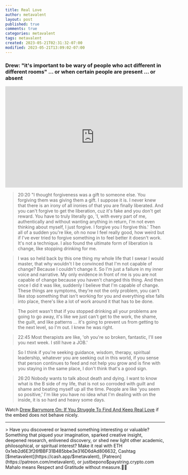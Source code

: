 ```yaml
---
title: Real Love
author: metavalent
layout: post
published: true
comments: true
categories: metavalent
tags: metavalent
created: 2023-05-21T02:31:32-07:00
modified: 2023-05-21T13:09:02-07:00
---
```


### Drew: "it's important to be wary of people who act different in different rooms" ... or when certain people are present ... or absent

<iframe id="ytplayer" type="text/html" width="560" height="320"
  src="https://www.youtube.com/embed/qqoPCBnpfSI?autoplay=1"
  frameborder="0"></iframe>

> 20:20 "I thought forgiveness was a gift to someone else. You forgiving them was giving them a gift. I suppose it is. I never knew that there is an irony of all ironies of that you are finally liberated. And you can't forgive to get the liberation, cuz it's fake and you don't get reward. You have to truly literally go, 'I, with every part of me, authentically and without wanting anything in return, I'm not even thinking about myself, I just forgive. I forgive you I forgive this.' Then all of a sudden you're like, oh no now I feel really good, how weird but if I've ever tried to forgive something in to feel better it doesn't work. It's not a technique. I also found the ultimate form of liberation is change, like stopping drinking for me.

> I was so held back by this one thing my whole life that I swear I would master, that why wouldn't I be convinced that I'm not capable of change? Because I couldn't change it. So I'm just a failure in my inner voice and narrative. My only evidence in front of me is you are not capable of change because you haven't changed this thing. And then once I did it was like, suddenly I believe that I'm capable of change. These things are symptoms, they're not the only problem, you can't like stop something that isn't working for you and everything else falls into place, there's like a lot of work around it that has to be done.  

> The point wasn't that if you stopped drinking all your problems are going to go away, it's like we just can't get to the work, the shame, the guilt, and like patterns ... it's going to prevent us from getting to the next level, so I'm out. I knew he was right.

> 22:45 Most therapists are like, 'oh you're so broken, fantastic, I'll see you next week. I still have a JOB.'

> So I think if you're seeking guidance, wisdom, therapy, spiritual leadership, whatever you are seeking out in this world, if you sense that person continues to feed and not help you grow and is fine with you staying in the same place, I don't think that's a good sign.

> 26:20 Nobody wants to talk about death and dying. I want to know what is the B side of my life, that is not so corroded with guilt and shame and beating myself up all the time. People are like 'you seem so positive,' I'm like you have no idea what I'm dealing with on the inside, it is so hard and heavy some days.

Watch [Drew Barrymore On: If You Struggle To Find And Keep Real Love](https://youtu.be/qqoPCBnpfSI) if the embed does not behave nicely.

<!-- For custom thumbnail
![alt text](/assets/images/image.jpg "title")
-->

<p></p>
<p></p>
<p></p>
<p></p>

<hr />
> Have you discovered or learned something interesting or valuable? Something that piqued your imagination, sparked creative insight, deepened research, enlivened discovery, or shed new light other academic, philosophical, or spiritual interest? Make it real with ETH 0x1eb2d6E3f26fBBF31B485bbe3e316D6dAd806632, Cashtag [$metavalent](https://cash.app/$metavalent), [Patreon](https://patreon.com/metavalent), or justbepono$paystring.crypto.com Mahalo means Respect and Gratitude without measure.🙏🏼

